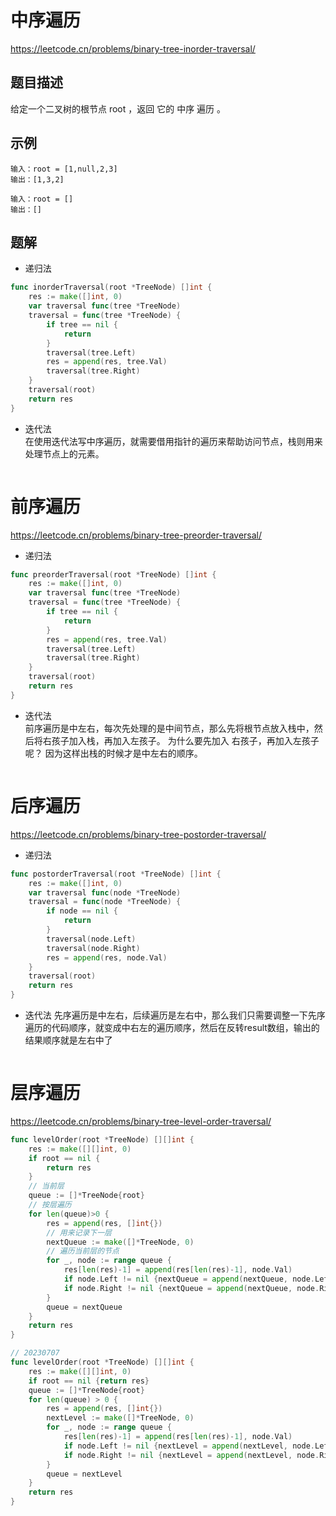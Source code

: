 # 中序遍历
https://leetcode.cn/problems/binary-tree-inorder-traversal/

## 题目描述
给定一个二叉树的根节点 root ，返回 它的 中序 遍历 。

## 示例
```
输入：root = [1,null,2,3]
输出：[1,3,2]
```
```
输入：root = []
输出：[]
```

## 题解
* 递归法
```go
func inorderTraversal(root *TreeNode) []int {
    res := make([]int, 0)
    var traversal func(tree *TreeNode)
    traversal = func(tree *TreeNode) {
        if tree == nil {
            return 
        }
        traversal(tree.Left)
        res = append(res, tree.Val)
        traversal(tree.Right)
    }
    traversal(root)
    return res
}
```

* 迭代法  
在使用迭代法写中序遍历，就需要借用指针的遍历来帮助访问节点，栈则用来处理节点上的元素。 
```go

```


# 前序遍历
https://leetcode.cn/problems/binary-tree-preorder-traversal/

* 递归法
```go
func preorderTraversal(root *TreeNode) []int {
    res := make([]int, 0)
    var traversal func(tree *TreeNode)
    traversal = func(tree *TreeNode) {
        if tree == nil {
            return 
        }
        res = append(res, tree.Val)
        traversal(tree.Left)
        traversal(tree.Right)
    }
    traversal(root)
    return res
}
```

* 迭代法  
前序遍历是中左右，每次先处理的是中间节点，那么先将根节点放入栈中，然后将右孩子加入栈，再加入左孩子。
为什么要先加入 右孩子，再加入左孩子呢？ 因为这样出栈的时候才是中左右的顺序。
```go


```


# 后序遍历
https://leetcode.cn/problems/binary-tree-postorder-traversal/

* 递归法
```go
func postorderTraversal(root *TreeNode) []int {
    res := make([]int, 0)
    var traversal func(node *TreeNode)
    traversal = func(node *TreeNode) {
        if node == nil {
            return 
        }
        traversal(node.Left)
        traversal(node.Right)
        res = append(res, node.Val)
    }
    traversal(root)
    return res
}
```

* 迭代法
先序遍历是中左右，后续遍历是左右中，那么我们只需要调整一下先序遍历的代码顺序，就变成中右左的遍历顺序，然后在反转result数组，输出的结果顺序就是左右中了
```go

```



# 层序遍历
https://leetcode.cn/problems/binary-tree-level-order-traversal/

```go
func levelOrder(root *TreeNode) [][]int {
    res := make([][]int, 0)
    if root == nil {
        return res
    }
    // 当前层
    queue := []*TreeNode{root}
    // 按层遍历
    for len(queue)>0 {
        res = append(res, []int{})
        // 用来记录下一层
        nextQueue := make([]*TreeNode, 0)
        // 遍历当前层的节点
        for _, node := range queue {
            res[len(res)-1] = append(res[len(res)-1], node.Val)
            if node.Left != nil {nextQueue = append(nextQueue, node.Left)}
            if node.Right != nil {nextQueue = append(nextQueue, node.Right)}
        }
        queue = nextQueue
    }
    return res
}
```
```go
// 20230707
func levelOrder(root *TreeNode) [][]int {
    res := make([][]int, 0)
    if root == nil {return res}
    queue := []*TreeNode{root}
    for len(queue) > 0 {
        res = append(res, []int{})
        nextLevel := make([]*TreeNode, 0)
        for _, node := range queue {
            res[len(res)-1] = append(res[len(res)-1], node.Val)
            if node.Left != nil {nextLevel = append(nextLevel, node.Left)}
            if node.Right != nil {nextLevel = append(nextLevel, node.Right)}
        }
        queue = nextLevel
    }
    return res 
}
```
